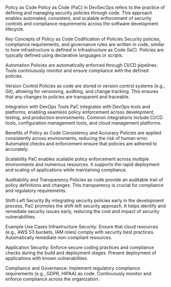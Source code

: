 Policy as Code
Policy as Code (PaC) in DevSecOps refers to the practice of defining and managing security policies through code. This approach enables automated, consistent, and scalable enforcement of security controls and compliance requirements across the software development lifecycle.

Key Concepts of Policy as Code
Codification of Policies
Security policies, compliance requirements, and governance rules are written in code, similar to how infrastructure is defined in Infrastructure as Code (IaC). Policies are typically defined using declarative languages or scripts.

Automation
Policies are automatically enforced through CI/CD pipelines. Tools continuously monitor and ensure compliance with the defined policies.

Version Control
Policies as code are stored in version control systems (e.g., Git), allowing for versioning, auditing, and change tracking. This ensures that any changes to policies are transparent and traceable.

Integration with DevOps Tools
PaC integrates with DevOps tools and platforms, enabling seamless policy enforcement across development, testing, and production environments. Common integrations include CI/CD tools, configuration management tools, and cloud management platforms.

Benefits of Policy as Code
Consistency and Accuracy
Policies are applied consistently across environments, reducing the risk of human error. Automated checks and enforcement ensure that policies are adhered to accurately.

Scalability
PaC enables scalable policy enforcement across multiple environments and numerous resources. It supports the rapid deployment and scaling of applications while maintaining compliance.

Auditability and Transparency
Policies as code provide an auditable trail of policy definitions and changes. This transparency is crucial for compliance and regulatory requirements.

Shift-Left Security
By integrating security policies early in the development process, PaC promotes the shift-left security approach. It helps identify and remediate security issues early, reducing the cost and impact of security vulnerabilities.

Example Use Cases
Infrastructure Security:
Ensure that cloud resources (e.g., AWS S3 buckets, IAM roles) comply with security best practices. Automatically remediate non-compliant resources.

Application Security:
Enforce secure coding practices and compliance checks during the build and deployment stages. Prevent deployment of applications with known vulnerabilities.

Compliance and Governance:
Implement regulatory compliance requirements (e.g., GDPR, HIPAA) as code. Continuously monitor and enforce compliance across the organization.
